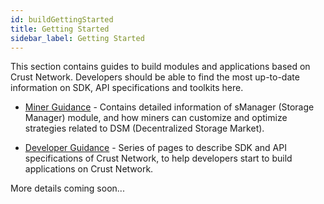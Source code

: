 ```yaml
---
id: buildGettingStarted
title: Getting Started
sidebar_label: Getting Started
---
```


This section contains guides to build modules and applications based on Crust Network. Developers should be able to find the most up-to-date information on SDK, API specifications and toolkits here.

- [Miner Guidance](build-miner-guidance.md) - Contains detailed information of sManager (Storage Manager) module, and how miners can customize and optimize strategies related to DSM (Decentralized Storage Market).

- [Developer Guidance](build-developer-guidance.md) - Series of pages to describe SDK and API specifications of Crust Network, to help developers start to build applications on Crust Network.

More details coming soon...
